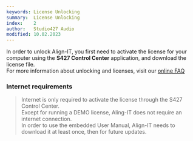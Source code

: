 ```yaml
---
keywords: License Unlocking
summary:  License Unlocking
index:    2
author:   Studio427 Audio
modified: 10.02.2023
---
```


In order to unlock Align-IT, you first need to activate the license for your computer using the **S427 Control Center** application, and download the license file.  
For more information about unlocking and licenses, visit our [online FAQ](https://www.studio427audio.com/support/)

### Internet requirements

> Internet is only required to activate the license through the S427 Control Center.  
> Except for running a DEMO license, Aling-IT does not require an internet connection.  
> In order to use the embedded User Manual, Align-IT needs to download it at least once, then for future updates.